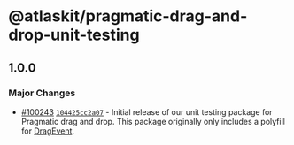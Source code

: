 # @atlaskit/pragmatic-drag-and-drop-unit-testing

## 1.0.0

### Major Changes

-   [#100243](https://stash.atlassian.com/projects/CONFCLOUD/repos/confluence-frontend/pull-requests/100243)
    [`104425cc2a07`](https://stash.atlassian.com/projects/CONFCLOUD/repos/confluence-frontend/commits/104425cc2a07) -
    Initial release of our unit testing package for Pragmatic drag and drop. This package originally
    only includes a polyfill for
    [DragEvent](https://developer.mozilla.org/en-US/docs/Web/API/DragEvent).
